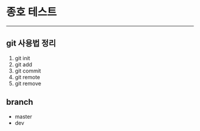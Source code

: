 # 종호 테스트

---

## git 사용법 정리

1. git init
2. git add
3. git commit
4. git remote
5. git remove

## branch

- master
- dev
